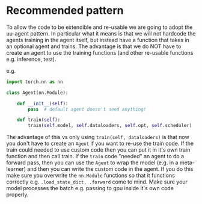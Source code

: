 # Recommended pattern

To allow the code to be extendible and re-usable we are going to adopt the uu-agent pattern.
In particular what it means is that we will not hardcode the agents training in the agent itself, but instead
have a function that takes in an optional agent and trains. The advantage is that we do NOT have to create an agent
to use the training functions (and other re-usable functions e.g. inference, test).

e.g.

```python
import torch.nn as nn

class Agent(nn.Module):

    def __init__(self):
        pass  # default agent doesn't need anything!

    def train(self):
        train(self.model, self.dataloaders, self.opt, self.scheduler)
```

The advantage of this vs only using `train(self, dataloaders)` is that now you don't have to create an `Agent` if you
want to re-use the train code. If the train could needed to use custom code then you can put it in it's own train 
function and then call train. If the `train` code "needed" an agent to do a forward pass, then you can use
the `Agent` to wrap the model (e.g. in a meta-learner) and then you can write the custom code in the agent.
If you do this make sure you overwrite the `nn.Module` functions so that it functions correctly e.g.
`.load_state_dict, .forward` come to mind. Make sure your model processes the batch e.g. passing to gpu inside it's
own code properly.